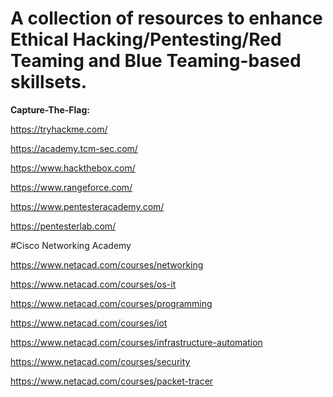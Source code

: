 # A collection of resources to enhance Ethical Hacking/Pentesting/Red Teaming and Blue Teaming-based skillsets.

**Capture-The-Flag:**

https://tryhackme.com/

https://academy.tcm-sec.com/

https://www.hackthebox.com/

https://www.rangeforce.com/

https://www.pentesteracademy.com/

https://pentesterlab.com/

#Cisco Networking Academy

https://www.netacad.com/courses/networking

https://www.netacad.com/courses/os-it

https://www.netacad.com/courses/programming

https://www.netacad.com/courses/iot

https://www.netacad.com/courses/infrastructure-automation

https://www.netacad.com/courses/security

https://www.netacad.com/courses/packet-tracer
